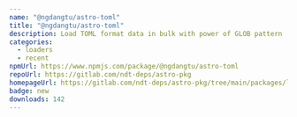 ```yaml
---
name: "@ngdangtu/astro-toml"
title: "@ngdangtu/astro-toml"
description: Load TOML format data in bulk with power of GLOB pattern
categories:
  - loaders
  - recent
npmUrl: https://www.npmjs.com/package/@ngdangtu/astro-toml
repoUrl: https://gitlab.com/ndt-deps/astro-pkg
homepageUrl: https://gitlab.com/ndt-deps/astro-pkg/tree/main/packages/loaders/toml/toml.note.md
badge: new
downloads: 142
---
```

